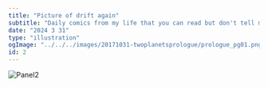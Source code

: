 ```yaml
---
title: "Picture of drift again"
subtitle: "Daily comics from my life that you can read but don't tell me about what you think about them."
date: "2024 3 31"
type: "illustration"
ogImage: "../../../images/20171031-twoplanetsprologue/prologue_pg01.png"
id: 2
---
```


![Panel2](/illustrations/dratchet1.png)